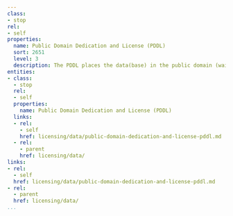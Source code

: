 ```yaml
---
class:
- stop
rel:
- self
properties:
  name: Public Domain Dedication and License (PDDL)
  sort: 2651
  level: 3
  description: The PDDL places the data(base) in the public domain (waiving all rights).
entities:
- class:
  - stop
  rel:
  - self
  properties:
    name: Public Domain Dedication and License (PDDL)
  links:
  - rel:
    - self
    href: licensing/data/public-domain-dedication-and-license-pddl.md
  - rel:
    - parent
    href: licensing/data/
links:
- rel:
  - self
  href: licensing/data/public-domain-dedication-and-license-pddl.md
- rel:
  - parent
  href: licensing/data/
...
```

